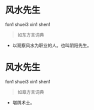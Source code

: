 # 风水先生
fon1 shuei3 xin1 shen1
> 如东方言词典
- 以观察风水为职业的人。也叫阴阳先生。

# 风水先生
fon1 shuei3 xin1 shen1
> 如皋方言词典
- 堪舆术士。
